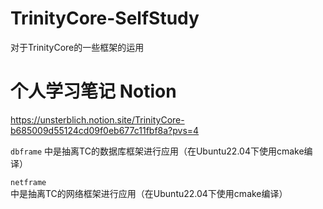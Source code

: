# TrinityCore-SelfStudy
对于TrinityCore的一些框架的运用

# 个人学习笔记 Notion
https://unsterblich.notion.site/TrinityCore-b685009d55124cd09f0eb677c11fbf8a?pvs=4

`dbframe` 中是抽离TC的数据库框架进行应用（在Ubuntu22.04下使用cmake编译）

`netframe` 中是抽离TC的网络框架进行应用（在Ubuntu22.04下使用cmake编译）
